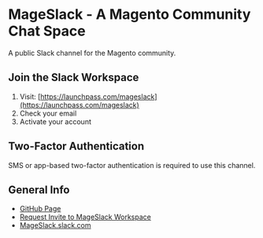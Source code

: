 # MageSlack - A Magento Community Chat Space
A public Slack channel for the Magento community.

## Join the Slack Workspace

1. Visit: [https://launchpass.com/mageslack](https://launchpass.com/mageslack)
2. Check your email
3. Activate your account

## Two-Factor Authentication

SMS or app-based two-factor authentication is required to use this channel.

## General Info

- [GitHub Page](https://improper.github.io/MageSlack/)
- [Request Invite to MageSlack Workspace](https://launchpass.com/mageslack)
- [MageSlack.slack.com](https://slackgento.slack.com)
